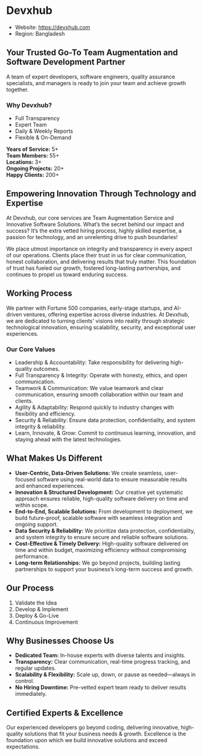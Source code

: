 # Devxhub

- Website: https://devxhub.com
- Region: Bangladesh

## Your Trusted Go-To Team Augmentation and Software Development Partner

A team of expert developers, software engineers, quality assurance specialists, and managers is ready to join your team and achieve growth together.

### Why Devxhub?
- Full Transparency
- Expert Team
- Daily & Weekly Reports
- Flexible & On-Demand

**Years of Service:** 5+  
**Team Members:** 55+  
**Locations:** 3+  
**Ongoing Projects:** 20+  
**Happy Clients:** 200+

## Empowering Innovation Through Technology and Expertise

At Devxhub, our core services are Team Augmentation Service and Innovative Software Solutions. What’s the secret behind our impact and success? It’s the extra vetted hiring process, highly skilled expertise, a passion for technology, and an unrelenting drive to push boundaries!

We place utmost importance on integrity and transparency in every aspect of our operations. Clients place their trust in us for clear communication, honest collaboration, and delivering results that truly matter. This foundation of trust has fueled our growth, fostered long-lasting partnerships, and continues to propel us toward enduring success.

## Working Process

We partner with Fortune 500 companies, early-stage startups, and AI-driven ventures, offering expertise across diverse industries. At Devxhub, we are dedicated to turning clients' visions into reality through strategic technological innovation, ensuring scalability, security, and exceptional user experiences.

### Our Core Values
- Leadership & Accountability: Take responsibility for delivering high-quality outcomes.
- Full Transparency & Integrity: Operate with honesty, ethics, and open communication.
- Teamwork & Communication: We value teamwork and clear communication, ensuring smooth collaboration within our team and clients.
- Agility & Adaptability: Respond quickly to industry changes with flexibility and efficiency.
- Security & Reliability: Ensure data protection, confidentiality, and system integrity & reliability.
- Learn, Innovate, & Grow: Commit to continuous learning, innovation, and staying ahead with the latest technologies.

## What Makes Us Different

- **User-Centric, Data-Driven Solutions:** We create seamless, user-focused software using real-world data to ensure measurable results and enhanced experiences.
- **Innovation & Structured Development:** Our creative yet systematic approach ensures reliable, high-quality software delivery on time and within scope.
- **End-to-End, Scalable Solutions:** From development to deployment, we build future-proof, scalable software with seamless integration and ongoing support.
- **Data Security & Reliability:** We prioritize data protection, confidentiality, and system integrity to ensure secure and reliable software solutions.
- **Cost-Effective & Timely Delivery:** High-quality software delivered on time and within budget, maximizing efficiency without compromising performance.
- **Long-term Relationships:** We go beyond projects, building lasting partnerships to support your business’s long-term success and growth.

## Our Process

1. Validate the Idea
2. Develop & Implement
3. Deploy & Go-Live
4. Continuous Improvement

## Why Businesses Choose Us

- **Dedicated Team:** In-house experts with diverse talents and insights.
- **Transparency:** Clear communication, real-time progress tracking, and regular updates.
- **Scalability & Flexibility:** Scale up, down, or pause as needed—always in control.
- **No Hiring Downtime:** Pre-vetted expert team ready to deliver results immediately.

## Certified Experts & Excellence

Our experienced developers go beyond coding, delivering innovative, high-quality solutions that fit your business needs & growth. Excellence is the foundation upon which we build innovative solutions and exceed expectations.
